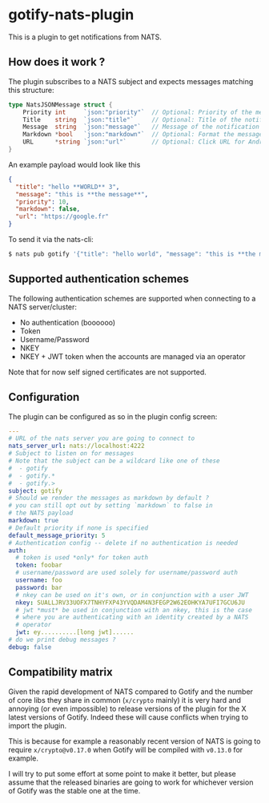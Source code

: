 # gotify-nats-plugin

This is a plugin to get notifications from NATS.

## How does it work ?
The plugin subscribes to a NATS subject and expects messages matching this structure:
```go
type NatsJSONMessage struct {
	Priority int     `json:"priority"`  // Optional: Priority of the message (0-10)
	Title    string  `json:"title"`     // Optional: Title of the notification
	Message  string  `json:"message"`   // Message of the notification
	Markdown *bool   `json:"markdown"`  // Optional: Format the message as markdown ?
	URL      *string `json:"url"`       // Optional: Click URL for Android notifications
}
```

An example payload would look like this
```json
{
  "title": "hello **WORLD** 3",
  "message": "this is **the message**",
  "priority": 10,
  "markdown": false,
  "url": "https://google.fr"
}
```

To send it via the nats-cli:
```bash
$ nats pub gotify '{"title": "hello world", "message": "this is **the message**", "priority": 10, "markdown": false, "url": "https://google.fr"}'
```

## Supported authentication schemes

The following authentication schemes are supported when connecting to a NATS server/cluster:

* No authentication (boooooo)
* Token
* Username/Password
* NKEY
* NKEY + JWT token when the accounts are managed via an operator

Note that for now self signed certificates are not supported.

## Configuration
The plugin can be configured as so in the plugin config screen:
```yaml
---
# URL of the nats server you are going to connect to
nats_server_url: nats://localhost:4222
# Subject to listen on for messages
# Note that the subject can be a wildcard like one of these
#  - gotify
#  - gotify.*
#  - gotify.>
subject: gotify
# Should we render the messages as markdown by default ?
# you can still opt out by setting `markdown` to false in
# the NATS payload
markdown: true
# Default priority if none is specified
default_message_priority: 5
# Authentication config -- delete if no authentication is needed
auth:
  # token is used *only* for token auth
  token: foobar
  # username/password are used solely for username/password auth
  username: foo
  password: bar
  # nkey can be used on it's own, or in conjunction with a user JWT
  nkey: SUALLJRV33UOFX7TNHYFXP43YVQDAM4N3FEGP2W62EOHKYA7UFI7GCU6JU
  # jwt *must* be used in conjunction with an nkey, this is the case
  # where you are authenticating with an identity created by a NATS
  # operator
  jwt: ey..........[long jwt]......
# do we print debug messages ?
debug: false
```

## Compatibility matrix

Given the rapid development of NATS compared to Gotify and the number of core libs they share in common (`x/crypto` mainly)
it is very hard and annoying (or even impossible) to release versions of the plugin for the X latest versions of Gotify. Indeed these will cause conflicts when trying to import the plugin.

This is because for example a reasonably recent version of NATS is going to require `x/crypto@v0.17.0` when Gotify will be compiled with `v0.13.0` for example.

I will try to put some effort at some point to make it better, but please assume that the released binaries are going to work for whichever version of Gotify was the stable one at the time.